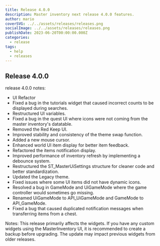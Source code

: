 ```yaml
---
title: Release 4.0.0
description: Master inventory next release 4.0.0 features.
author: mario
coverSVG: ../../assets/releases/releases.png
socialImage: ../../assets/releases/releases.png
publishDate: 2023-06-20T00:00:00.000Z
categories:
  - release
tags:
  - help
  - releases
---
```


## Release 4.0.0

release 4.0.0 notes:

- UI Refactor
- Fixed a bug in the tutorials widget that caused incorrect counts to be displayed during searches.
- Restructured UI variables.
- Fixed a bug in the quest UI where icons were not coming from the master inventory's datatable.
- Removed the Red Keep UI.
- Improved stability and consistency of the theme swap function.
- Added a new mouse cursor.
- Enhanced world UI item display for better item feedback.
- Refactored the items notification display.
- Improved performance of inventory refresh by implementing a debounce system.
- Restructured the ST_MasterUiSettings structure for cleaner code and better standardization.
- Updated the Legacy theme.
- Fixed issues where some UI items did not have dynamic icons.
- Resolved a bug in GameMode and UiGameMode where the game controller would sometimes go missing.
- Renamed UiGameMode to API_UiGameMode and GameMode to API_GameMode.
- Fixed a bug that caused duplicated notification messages when transferring items from a chest.

Notes: This release primarily affects the widgets. If you have any custom widgets using the MasterInventory UI, it is recommended to create a backup before upgrading. The update may impact previous widgets from older releases.


